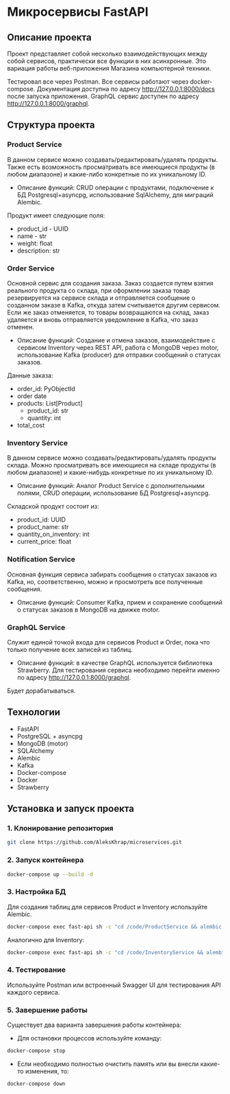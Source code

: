 # Микросервисы FastAPI
## Описание проекта
Проект представляет собой несколько взаимодействующих между собой сервисов, практически все функции в них асинхронные.
Это вариация работы веб-приложения Магазина компьютерной техники.

Тестировал все через Postman. Все сервисы работают через docker-compose. Документация доступна по адресу
http://127.0.0.1:8000/docs после запуска приложения. GraphQL сервис доступен по адресу http://127.0.0.1:8000/graphql.

## Структура проекта
### Product Service
В данном сервисе можно создавать/редактировать/удалять продукты. Также есть возможность просматривать
все имеющиеся продукты (в любом диапазоне) и какие-либо конкретные по их уникальному ID.
- Описание функций: CRUD операции с продуктами, подключение к БД Postgresql+asyncpg, 
использование SqlAlchemy, для миграций Alembic.

Продукт имеет следующие поля:
- product_id - UUID
- name - str
- weight: float 
- description: str
  
### Order Service
Основной сервис для создания заказа. Заказ создается путем взятия реального продукта со склада, при 
оформлении заказа товар резервируется на сервисе склада и отправляется сообщение о созданном заказе
в Kafka, откуда затем считывается другим сервисом. Если же заказ отменяется, то товары возвращаются 
на склад, заказ удаляется и вновь отправляется уведомление в Kafka, что заказ отменен.

- Описание функций: Создание и отмена заказов, взаимодействие с сервисом Inventory через REST API, 
работа с MongoDB через motor, использование Kafka (producer) для отправки сообщений о статусах заказов.

Данные заказа:
- order_id: PyObjectId
- order date
- products: List[Product]
    - product_id: str 
    - quantity: int
- total_cost

  
### Inventory Service
В данном сервисе можно создавать/редактировать/удалять продукты склада. Можно просматривать
все имеющиеся на складе продукты (в любом диапазоне) и какие-нибудь конкретные по их уникальному ID.

- Описание функций: Аналог Product Service с дополнительными полями, CRUD операции, 
использование БД Postgresql+asyncpg.

Складской продукт состоит из:
- product_id: UUID
- product_name: str
- quantity_on_inventory: int
- current_price: float

### Notification Service
Основная функция сервиса забирать сообщения о статусах заказов из Kafka, но, соответственно, можно и просмотреть
все полученные сообщения.
- Описание функций: Consumer Kafka, прием и сохранение сообщений о статусах заказов в MongoDB на движке motor.

### GraphQL Service
Служит единой точкой входа для сервисов Product и Order, пока что только получение всех записей из таблиц. 
- Описание функций: в качестве GraphQL используется библиотека Strawberry. Для тестирования сервиса
необходимо перейти именно по адресу http://127.0.0.1:8000/graphql.

Будет дорабатываться.

## Технологии
- FastAPI
- PostgreSQL + asyncpg
- MongoDB (motor)
- SQLAlchemy
- Alembic
- Kafka
- Docker-compose
- Docker
- Strawberry

## Установка и запуск проекта
### 1. Клонирование репозитория

```bash
git clone https://github.com/AleksKhrap/microservices.git
```

### 2. Запуск контейнера

```bash
docker-compose up --build -d
```

### 3. Настройка БД

Для создания таблиц для сервисов Product и Inventory используйте Alembic.


```bash
docker-compose exec fast-api sh -c "cd /code/ProductService && alembic upgrade head"
```

Аналогично для Inventory:
```bash
docker-compose exec fast-api sh -c "cd /code/InventoryService && alembic upgrade head"
```

### 4. Тестирование

Используйте Postman или встроенный Swagger UI для тестирования API каждого сервиса.

### 5. Завершение работы

Существует два варианта завершения работы контейнера: 

- Для остановки процессов используйте команду:
```bash
docker-compose stop
```

- Если необходимо полностью очистить память или вы внесли какие-то изменения, то:
```bash
docker-compose down
```